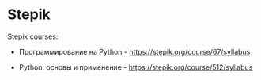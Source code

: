 # Stepik
Stepik courses:

* Программирование на Python - https://stepik.org/course/67/syllabus

* Python: основы и применение - https://stepik.org/course/512/syllabus
